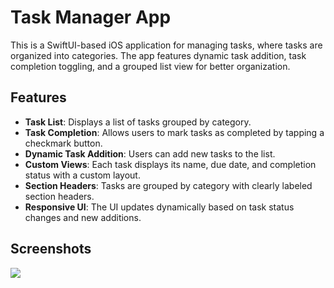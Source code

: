 # Task Manager App

This is a SwiftUI-based iOS application for managing tasks, where tasks are organized into categories. The app features dynamic task addition, task completion toggling, and a grouped list view for better organization.

## Features

- **Task List**: Displays a list of tasks grouped by category.
- **Task Completion**: Allows users to mark tasks as completed by tapping a checkmark button.
- **Dynamic Task Addition**: Users can add new tasks to the list.
- **Custom Views**: Each task displays its name, due date, and completion status with a custom layout.
- **Section Headers**: Tasks are grouped by category with clearly labeled section headers.
- **Responsive UI**: The UI updates dynamically based on task status changes and new additions.

## Screenshots

![](https://github.com/ArunaUd92/.png)

